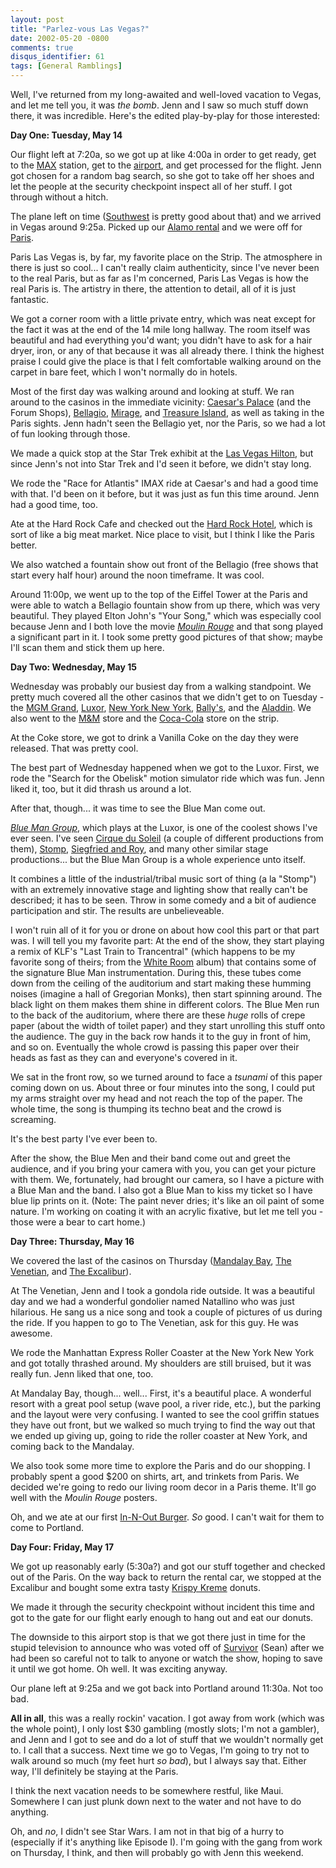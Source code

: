 ```yaml
---
layout: post
title: "Parlez-vous Las Vegas?"
date: 2002-05-20 -0800
comments: true
disqus_identifier: 61
tags: [General Ramblings]
---
```

Well, I've returned from my long-awaited and well-loved vacation to
Vegas, and let me tell you, it was *the bomb*. Jenn and I saw so much
stuff down there, it was incredible. Here's the edited play-by-play for
those interested:
 
 **Day One: Tuesday, May 14**
 
 Our flight left at 7:20a, so we got up at like 4:00a in order to get
ready, get to the [MAX](http://www.tri-met.org/max/index.htm) station,
get to the [airport](http://www.flypdx.com/), and get processed for the
flight. Jenn got chosen for a random bag search, so she got to take off
her shoes and let the people at the security checkpoint inspect all of
her stuff. I got through without a hitch.
 
 The plane left on time ([Southwest](http://www.iflyswa.com/) is pretty
good about that) and we arrived in Vegas around 9:25a. Picked up our
[Alamo rental](http://www.alamo.com/) and we were off for
[Paris](http://www.parislv.com/).
 
 Paris Las Vegas is, by far, my favorite place on the Strip. The
atmosphere in there is just so cool... I can't really claim
authenticity, since I've never been to the real Paris, but as far as I'm
concerned, Paris Las Vegas is how the real Paris is. The artistry in
there, the attention to detail, all of it is just fantastic.
 
 We got a corner room with a little private entry, which was neat except
for the fact it was at the end of the 14 mile long hallway. The room
itself was beautiful and had everything you'd want; you didn't have to
ask for a hair dryer, iron, or any of that because it was all already
there. I think the highest praise I could give the place is that I felt
comfortable walking around on the carpet in bare feet, which I won't
normally do in hotels.
 
 Most of the first day was walking around and looking at stuff. We ran
around to the casinos in the immediate vicinity: [Caesar's
Palace](http://www.caesarspalace.com/) (and the Forum Shops),
[Bellagio](http://www.bellagiolasvegas.com/),
[Mirage](http://www.themirage.com/), and [Treasure
Island](http://www.treasureisland.com/), as well as taking in the Paris
sights. Jenn hadn't seen the Bellagio yet, nor the Paris, so we had a
lot of fun looking through those.
 
 We made a quick stop at the Star Trek exhibit at the [Las Vegas
Hilton](http://www.lv-hilton.com/), but since Jenn's not into Star Trek
and I'd seen it before, we didn't stay long.
 
 We rode the "Race for Atlantis" IMAX ride at Caesar's and had a good
time with that. I'd been on it before, but it was just as fun this time
around. Jenn had a good time, too.
 
 Ate at the Hard Rock Cafe and checked out the [Hard Rock
Hotel](http://www.hardrockhotel.com/), which is sort of like a big meat
market. Nice place to visit, but I think I like the Paris better.
 
 We also watched a fountain show out front of the Bellagio (free shows
that start every half hour) around the noon timeframe. It was cool.
 
 Around 11:00p, we went up to the top of the Eiffel Tower at the Paris
and were able to watch a Bellagio fountain show from up there, which was
very beautiful. They played Elton John's "Your Song," which was
especially cool because Jenn and I both love the movie *[Moulin
Rouge](http://www.amazon.com/exec/obidos/ASIN/B00005QZ7U/mhsvortex)* and
that song played a significant part in it. I took some pretty good
pictures of that show; maybe I'll scan them and stick them up here.
 
 **Day Two: Wednesday, May 15**
 
 Wednesday was probably our busiest day from a walking standpoint. We
pretty much covered all the other casinos that we didn't get to on
Tuesday - the [MGM Grand](http://www.mgmgrand.com/),
[Luxor](http://www.luxor.com), [New York New
York](http://www.nynyhotelcasino.com/),
[Bally's](http://www.ballyslv.com/), and the
[Aladdin](http://www.aladdincasino.com/). We also went to the
[M&M](http://www.mars.com/) store and the
[Coca-Cola](http://www.cocacola.com/) store on the strip.
 
 At the Coke store, we got to drink a Vanilla Coke on the day they were
released. That was pretty cool.
 
 The best part of Wednesday happened when we got to the Luxor. First, we
rode the "Search for the Obelisk" motion simulator ride which was fun.
Jenn liked it, too, but it did thrash us around a lot.
 
 After that, though... it was time to see the Blue Man come out.
 
 *[Blue Man Group](http://www.blueman.com)*, which plays at the Luxor,
is one of the coolest shows I've ever seen. I've seen [Cirque du
Soleil](http://www.cirquedusoleil.com/) (a couple of different
productions from them), [Stomp](http://www.stomponline.com/), [Siegfried
and Roy](http://www.mirage.com/pages/ent_seig.asp), and many other
similar stage productions... but the Blue Man Group is a whole
experience unto itself.
 
 It combines a little of the industrial/tribal music sort of thing (a la
"Stomp") with an extremely innovative stage and lighting show that
really can't be described; it has to be seen. Throw in some comedy and a
bit of audience participation and stir. The results are unbelieveable.
 
 I won't ruin all of it for you or drone on about how cool this part or
that part was. I will tell you my favorite part: At the end of the show,
they start playing a remix of KLF's "Last Train to Trancentral" (which
happens to be my favorite song of theirs; from the [White
Room](http://www.amazon.com/exec/obidos/ASIN/B000002VMN/mhsvortex)
album) that contains some of the signature Blue Man instrumentation.
During this, these tubes come down from the ceiling of the auditorium
and start making these humming noises (imagine a hall of Gregorian
Monks), then start spinning around. The black light on them makes them
shine in different colors. The Blue Men run to the back of the
auditorium, where there are these *huge* rolls of crepe paper (about the
width of toilet paper) and they start unrolling this stuff onto the
audience. The guy in the back row hands it to the guy in front of him,
and so on. Eventually the whole crowd is passing this paper over their
heads as fast as they can and everyone's covered in it.
 
 We sat in the front row, so we turned around to face a *tsunami* of
this paper coming down on us. About three or four minutes into the song,
I could put my arms straight over my head and not reach the top of the
paper. The whole time, the song is thumping its techno beat and the
crowd is screaming.
 
 It's the best party I've ever been to.
 
 After the show, the Blue Men and their band come out and greet the
audience, and if you bring your camera with you, you can get your
picture with them. We, fortunately, had brought our camera, so I have a
picture with a Blue Man and the band. I also got a Blue Man to kiss my
ticket so I have blue lip prints on it. (Note: The paint never dries;
it's like an oil paint of some nature. I'm working on coating it with an
acrylic fixative, but let me tell you - those were a bear to cart
home.)
 
 **Day Three: Thursday, May 16**
 
 We covered the last of the casinos on Thursday ([Mandalay
Bay](http://www.mandalaybay.com/), [The
Venetian](http://www.venetian.com/), and [The
Excalibur](http://www.excaliburlasvegas.com)).
 
 At The Venetian, Jenn and I took a gondola ride outside. It was a
beautiful day and we had a wonderful gondolier named Natallino who was
just hilarious. He sang us a nice song and took a couple of pictures of
us during the ride. If you happen to go to The Venetian, ask for this
guy. He was awesome.
 
 We rode the Manhattan Express Roller Coaster at the New York New York
and got totally thrashed around. My shoulders are still bruised, but it
was really fun. Jenn liked that one, too.
 
 At Mandalay Bay, though... well... First, it's a beautiful place. A
wonderful resort with a great pool setup (wave pool, a river ride,
etc.), but the parking and the layout were very confusing. I wanted to
see the cool griffin statues they have out front, but we walked so much
trying to find the way out that we ended up giving up, going to ride the
roller coaster at New York, and coming back to the Mandalay.
 
 We also took some more time to explore the Paris and do our shopping. I
probably spent a good \$200 on shirts, art, and trinkets from Paris. We
decided we're going to redo our living room decor in a Paris theme.
It'll go well with the *Moulin Rouge* posters.
 
 Oh, and we ate at our first [In-N-Out
Burger](http://www.in-n-out.com/). *So* good. I can't wait for them to
come to Portland.
 
 **Day Four: Friday, May 17**
 
 We got up reasonably early (5:30a?) and got our stuff together and
checked out of the Paris. On the way back to return the rental car, we
stopped at the Excalibur and bought some extra tasty [Krispy
Kreme](http://www.krispykreme.com/) donuts.
 
 We made it through the security checkpoint without incident this time
and got to the gate for our flight early enough to hang out and eat our
donuts.
 
 The downside to this airport stop is that we got there just in time for
the stupid television to announce who was voted off of
[Survivor](http://www.cbs.com/primetime/survivor4/) (Sean) after we had
been so careful not to talk to anyone or watch the show, hoping to save
it until we got home. Oh well. It was exciting anyway.
 
 Our plane left at 9:25a and we got back into Portland around 11:30a.
Not too bad.
 
 **All in all**, this was a really rockin' vacation. I got away from
work (which was the whole point), I only lost \$30 gambling (mostly
slots; I'm not a gambler), and Jenn and I got to see and do a lot of
stuff that we wouldn't normally get to. I call that a success. Next time
we go to Vegas, I'm going to try not to walk around so much (my feet
hurt *so bad*), but I always say that. Either way, I'll definitely be
staying at the Paris.
 
 I think the next vacation needs to be somewhere restful, like Maui.
Somewhere I can just plunk down next to the water and not have to do
anything.
 
 Oh, and *no*, I didn't see Star Wars. I am not in that big of a hurry
to (especially if it's anything like Episode I). I'm going with the gang
from work on Thursday, I think, and then will probably go with Jenn this
weekend.
